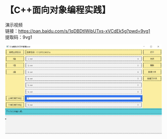 【C++面向对象编程实践】
===
演示视频  
链接：https://pan.baidu.com/s/1qDBDtlWibUTxs-xVCdEk5g?pwd=9vg1   
提取码：9vg1   

![image](images_for_readme/demo.png)  

